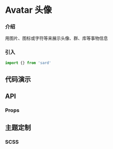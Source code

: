 # Avatar 头像

### 介绍

用图片、图标或字符等来展示头像、群、库等事物信息

### 引入

```js
import {} from 'sard'
```

## 代码演示

## API

### Props

## 主题定制

### SCSS

```scss

```
